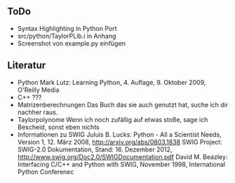 
ToDo
----
- Syntax Highlighting in Python Port
- src/python/TaylorPLib.i in Anhang
- Screenshot von example.py einfügen


Literatur
---------
- Python
 	Mark Lutz: Learning Python, 4. Auflage, 9. Oktober 2009, O'Reilly Media
- C++
	???
- Matrizenberechnungen
	Das Buch das sie auch genutzt hat, suche ich dir nachher raus.
- Taylorpolynome
	Wenn ich noch zufällig auf etwas stoße, sage ich Bescheid, sonst eben nichts
- Informationen zu SWIG
	Juluis B. Lucks: Python - All a Scientist Needs, Version 1, 12. März 2008, http://arxiv.org/abs/0803.1838
	SWIG Project: SWIG-2.0 Dokumentation, Stand: 16. Dezember 2012, http://www.swig.org/Doc2.0/SWIGDocumentation.pdf
	David M. Beazley: Interfacing C/C++ and Python with SWIG, November 1998, International Python Conferenec
